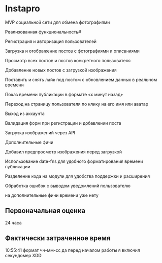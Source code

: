 # Instapro

MVP социальной сети для обмена фотографиями

Реализованная функциональность#

Регистрация и авторизация пользователей

Загрузка и отображение постов с фотографиями и описаниями

Просмотр всех постов и постов конкретного пользователя

Добавление новых постов с загрузкой изображения

Поставить и снять лайк под постом с обновлением данных в реальном времени

Показ времени публикации в формате «x минут назад»

Переход на страницу пользователя по клику на его имя или аватар

Выход из аккаунта

Валидация форм при регистрации и добавлении поста

Загрузка изображений через API

Дополнительные фичи

Добавил предпросмотр изображения перед загрузкой

Использование date-fns для удобного форматирования времени публикации

Разделение кода на модули для удобства поддержки и расширения

Обработка ошибок с выводом уведомлений пользователю

на дополнительные фичи времени уже нету

## Первоначальная оценка

24 часа

## Фактически затраченное время

10:55:41 формат чч-мм-сс
да перед началом работы я включил секундомер XDD

